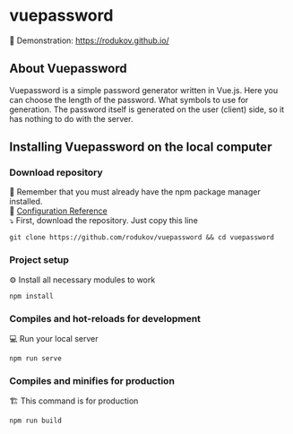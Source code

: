# vuepassword

🔻 Demonstration: https://rodukov.github.io/

## About Vuepassword
Vuepassword is a simple password generator written in Vue.js. Here you can choose the length of the password. What symbols to use for generation. The password itself is generated on the user (client) side, so it has nothing to do with the server.

## Installing Vuepassword on the local computer
### Download repository
📌 Remember that you must already have the npm package manager installed.<br>
📌 [Configuration Reference](https://cli.vuejs.org/config/)<br>
⤵️ First, download the repository. Just copy this line
```
git clone https://github.com/rodukov/vuepassword && cd vuepassword
```

### Project setup
⚙️ Install all necessary modules to work
```
npm install
```

### Compiles and hot-reloads for development
💻 Run your local server
```
npm run serve
```

### Compiles and minifies for production
🏗 This command is for production
```
npm run build
```

